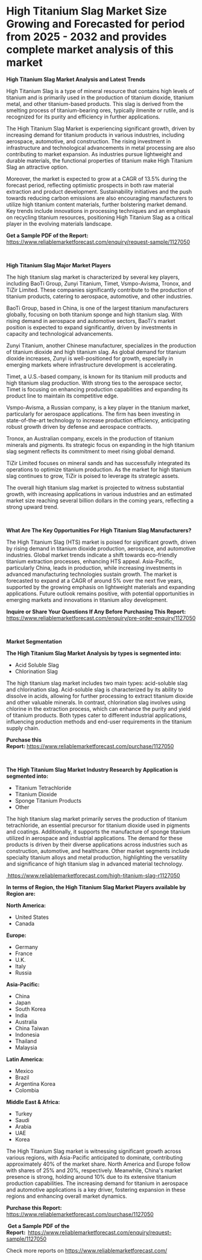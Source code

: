 <p><h1>High Titanium Slag Market Size Growing and Forecasted for period from 2025 - 2032 and provides complete market analysis of this market</h1></p><p><strong>High Titanium Slag Market Analysis and Latest Trends</strong></p>
<p><p>High Titanium Slag is a type of mineral resource that contains high levels of titanium and is primarily used in the production of titanium dioxide, titanium metal, and other titanium-based products. This slag is derived from the smelting process of titanium-bearing ores, typically ilmenite or rutile, and is recognized for its purity and efficiency in further applications.</p><p>The High Titanium Slag Market is experiencing significant growth, driven by increasing demand for titanium products in various industries, including aerospace, automotive, and construction. The rising investment in infrastructure and technological advancements in metal processing are also contributing to market expansion. As industries pursue lightweight and durable materials, the functional properties of titanium make High Titanium Slag an attractive option.</p><p>Moreover, the market is expected to grow at a CAGR of 13.5% during the forecast period, reflecting optimistic prospects in both raw material extraction and product development. Sustainability initiatives and the push towards reducing carbon emissions are also encouraging manufacturers to utilize high titanium content materials, further bolstering market demand. Key trends include innovations in processing techniques and an emphasis on recycling titanium resources, positioning High Titanium Slag as a critical player in the evolving materials landscape.</p></p>
<p><strong>Get a Sample PDF of the Report:&nbsp;</strong> <a href="https://www.reliablemarketforecast.com/enquiry/request-sample/1127050?utm_campaign=2117&utm_medium=2&utm_source=Github&utm_content=ia&utm_term=30012025&utm_id=high-titanium-slag">https://www.reliablemarketforecast.com/enquiry/request-sample/1127050</a></p>
<p>&nbsp;</p>
<p><strong>High Titanium Slag Major Market Players</strong></p>
<p><p>The high titanium slag market is characterized by several key players, including BaoTi Group, Zunyi Titanium, Timet, Vsmpo-Avisma, Tronox, and TiZir Limited. These companies significantly contribute to the production of titanium products, catering to aerospace, automotive, and other industries.</p><p>BaoTi Group, based in China, is one of the largest titanium manufacturers globally, focusing on both titanium sponge and high titanium slag. With rising demand in aerospace and automotive sectors, BaoTi's market position is expected to expand significantly, driven by investments in capacity and technological advancements.</p><p>Zunyi Titanium, another Chinese manufacturer, specializes in the production of titanium dioxide and high titanium slag. As global demand for titanium dioxide increases, Zunyi is well-positioned for growth, especially in emerging markets where infrastructure development is accelerating.</p><p>Timet, a U.S.-based company, is known for its titanium mill products and high titanium slag production. With strong ties to the aerospace sector, Timet is focusing on enhancing production capabilities and expanding its product line to maintain its competitive edge.</p><p>Vsmpo-Avisma, a Russian company, is a key player in the titanium market, particularly for aerospace applications. The firm has been investing in state-of-the-art technology to increase production efficiency, anticipating robust growth driven by defense and aerospace contracts.</p><p>Tronox, an Australian company, excels in the production of titanium minerals and pigments. Its strategic focus on expanding in the high titanium slag segment reflects its commitment to meet rising global demand.</p><p>TiZir Limited focuses on mineral sands and has successfully integrated its operations to optimize titanium production. As the market for high titanium slag continues to grow, TiZir is poised to leverage its strategic assets.</p><p>The overall high titanium slag market is projected to witness substantial growth, with increasing applications in various industries and an estimated market size reaching several billion dollars in the coming years, reflecting a strong upward trend.</p></p>
<p>&nbsp;</p>
<p><strong>What Are The Key Opportunities For High Titanium Slag Manufacturers?</strong></p>
<p><p>The High Titanium Slag (HTS) market is poised for significant growth, driven by rising demand in titanium dioxide production, aerospace, and automotive industries. Global market trends indicate a shift towards eco-friendly titanium extraction processes, enhancing HTS appeal. Asia-Pacific, particularly China, leads in production, while increasing investments in advanced manufacturing technologies sustain growth. The market is forecasted to expand at a CAGR of around 5% over the next five years, supported by the growing emphasis on lightweight materials and expanding applications. Future outlook remains positive, with potential opportunities in emerging markets and innovations in titanium alloy development.</p></p>
<p><strong>Inquire or Share Your Questions If Any Before Purchasing This Report:</strong> <a href="https://www.reliablemarketforecast.com/enquiry/pre-order-enquiry/1127050?utm_campaign=2117&utm_medium=2&utm_source=Github&utm_content=ia&utm_term=30012025&utm_id=high-titanium-slag">https://www.reliablemarketforecast.com/enquiry/pre-order-enquiry/1127050</a></p>
<p>&nbsp;</p>
<p><strong>Market Segmentation</strong></p>
<p><strong>The High Titanium Slag Market Analysis by types is segmented into:</strong></p>
<p><ul><li>Acid Soluble Slag</li><li>Chlorination Slag</li></ul></p>
<p><p>The high titanium slag market includes two main types: acid-soluble slag and chlorination slag. Acid-soluble slag is characterized by its ability to dissolve in acids, allowing for further processing to extract titanium dioxide and other valuable minerals. In contrast, chlorination slag involves using chlorine in the extraction process, which can enhance the purity and yield of titanium products. Both types cater to different industrial applications, influencing production methods and end-user requirements in the titanium supply chain.</p></p>
<p><strong>Purchase this Report:&nbsp;</strong><a href="https://www.reliablemarketforecast.com/purchase/1127050?utm_campaign=2117&utm_medium=2&utm_source=Github&utm_content=ia&utm_term=30012025&utm_id=high-titanium-slag">https://www.reliablemarketforecast.com/purchase/1127050</a></p>
<p>&nbsp;</p>
<p><strong>The High Titanium Slag Market Industry Research by Application is segmented into:</strong></p>
<p><ul><li>Titanium Tetrachloride</li><li>Titanium Dioxide</li><li>Sponge Titanium Products</li><li>Other</li></ul></p>
<p><p>The high titanium slag market primarily serves the production of titanium tetrachloride, an essential precursor for titanium dioxide used in pigments and coatings. Additionally, it supports the manufacture of sponge titanium utilized in aerospace and industrial applications. The demand for these products is driven by their diverse applications across industries such as construction, automotive, and healthcare. Other market segments include specialty titanium alloys and metal production, highlighting the versatility and significance of high titanium slag in advanced material technology.</p></p>
<p><a href="https://www.reliablemarketforecast.com/high-titanium-slag-r1127050?utm_campaign=2117&utm_medium=2&utm_source=Github&utm_content=ia&utm_term=30012025&utm_id=high-titanium-slag">&nbsp;https://www.reliablemarketforecast.com/high-titanium-slag-r1127050</a></p>
<p><strong>In terms of Region, the High Titanium Slag Market Players available by Region are:</strong></p>
<p>
    <p> <strong> North America: </strong>
        <ul>
            <li>United States</li>
            <li>Canada</li>
        </ul>
        </p> 
    <p> <strong> Europe: </strong>
        <ul>
            <li>Germany</li>
            <li>France</li>
            <li>U.K.</li>
            <li>Italy</li>
            <li>Russia</li>
        </ul>
        </p> 
    <p> <strong> Asia-Pacific: </strong>
        <ul>
            <li>China</li>
            <li>Japan</li>
            <li>South Korea</li>
            <li>India</li>
            <li>Australia</li>
            <li>China Taiwan</li>
            <li>Indonesia</li>
            <li>Thailand</li>
            <li>Malaysia</li>
        </ul>
        </p> 
    <p> <strong> Latin America: </strong>
        <ul>
            <li>Mexico</li>
            <li>Brazil</li>
            <li>Argentina Korea</li>
            <li>Colombia</li>
        </ul>
        </p> 
    <p> <strong> Middle East & Africa: </strong>
        <ul>
            <li>Turkey</li>
            <li>Saudi</li>
            <li>Arabia</li>
            <li>UAE</li>
            <li>Korea</li>
        </ul>
    </p>
    </p>
<p><p>The High Titanium Slag market is witnessing significant growth across various regions, with Asia-Pacific anticipated to dominate, contributing approximately 40% of the market share. North America and Europe follow with shares of 25% and 20%, respectively. Meanwhile, China's market presence is strong, holding around 10% due to its extensive titanium production capabilities. The increasing demand for titanium in aerospace and automotive applications is a key driver, fostering expansion in these regions and enhancing overall market dynamics.</p></p>
<p><strong>Purchase this Report: </strong><a href="https://www.reliablemarketforecast.com/purchase/1127050?utm_campaign=2117&utm_medium=2&utm_source=Github&utm_content=ia&utm_term=30012025&utm_id=high-titanium-slag">https://www.reliablemarketforecast.com/purchase/1127050</a></p>
<p>&nbsp;<strong>Get a Sample PDF of the Report:&nbsp;&nbsp;</strong><a href="https://www.reliablemarketforecast.com/enquiry/request-sample/1127050?utm_campaign=2117&utm_medium=2&utm_source=Github&utm_content=ia&utm_term=30012025&utm_id=high-titanium-slag">https://www.reliablemarketforecast.com/enquiry/request-sample/1127050</a></p>
<p><strong></strong></p>
<p>Check more reports on <a href="https://www.reliablemarketforecast.com/?utm_campaign=2117&utm_medium=2&utm_source=Github&utm_content=ia&utm_term=30012025&utm_id=high-titanium-slag">https://www.reliablemarketforecast.com/</a></p>